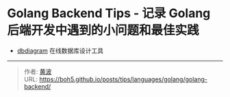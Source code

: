 # Golang Backend Tips - 记录 Golang 后端开发中遇到的小问题和最佳实践


- [dbdiagram](https://dbdiagram.io/) 在线数据库设计工具


---

> 作者: [黄波](https://boh5.github.io)  
> URL: https://boh5.github.io/posts/tips/languages/golang/golang-backend/  

